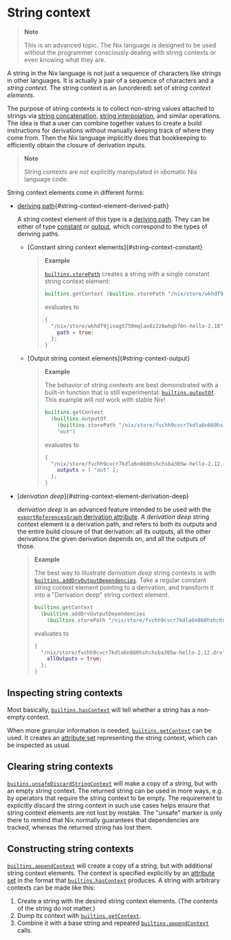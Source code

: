 # String context

> **Note**
>
> This is an advanced topic.
> The Nix language is designed to be used without the programmer consciously dealing with string contexts or even knowing what they are.

A string in the Nix language is not just a sequence of characters like strings in other languages.
It is actually a pair of a sequence of characters and a *string context*.
The string context is an (unordered) set of *string context elements*.

The purpose of string contexts is to collect non-string values attached to strings via
[string concatenation](./operators.md#string-concatenation),
[string interpolation](./string-interpolation.md),
and similar operations.
The idea is that a user can combine together values to create a build instructions for derivations without manually keeping track of where they come from.
Then the Nix language implicitly does that bookkeeping to efficiently obtain the closure of derivation inputs.

> **Note**
>
> String contexts are *not* explicitly manipulated in idiomatic Nix language code.

String context elements come in different forms:

- [deriving path]{#string-context-element-derived-path}

  A string context element of this type is a [deriving path](@docroot@/glossary.md#gloss-deriving-path).
  They can be either of type [constant](#string-context-constant) or [output](#string-context-output), which correspond to the types of deriving paths.

  - [Constant string context elements]{#string-context-constant}

    > **Example**
    >
    > [`builtins.storePath`] creates a string with a single constant string context element:
    >
    > ```nix
    > builtins.getContext (builtins.storePath "/nix/store/wkhdf9jinag5750mqlax6z2zbwhqb76n-hello-2.10")
    > ```
    > evaluates to
    > ```nix
    > {
    >   "/nix/store/wkhdf9jinag5750mqlax6z2zbwhqb76n-hello-2.10" = {
    >     path = true;
    >   };
    > }
    > ```

    [deriving path]: @docroot@/glossary.md#gloss-deriving-path
    [store path]: @docroot@/glossary.md#gloss-store-path
    [`builtins.storePath`]: ./builtins.md#builtins-storePath

  - [Output string context elements]{#string-context-output}

    > **Example**
    >
    > The behavior of string contexts are best demonstrated with a built-in function that is still experimental: [`builtins.outputOf`].
    > This example will *not* work with stable Nix!
    >
    > ```nix
    > builtins.getContext
    >   (builtins.outputOf
    >     (builtins.storePath "/nix/store/fvchh9cvcr7kdla6n860hshchsba305w-hello-2.12.drv")
    >     "out")
    > ```
    > evaluates to
    > ```nix
    > {
    >   "/nix/store/fvchh9cvcr7kdla6n860hshchsba305w-hello-2.12.drv" = {
    >     outputs = [ "out" ];
    >   };
    > }
    > ```

    [`builtins.outputOf`]: ./builtins.md#builtins-outputOf

- [*derivation deep*]{#string-context-element-derivation-deep}

  *derivation deep* is an advanced feature intended to be used with the
  [`exportReferencesGraph` derivation attribute](./advanced-attributes.html#adv-attr-exportReferencesGraph).
  A *derivation deep* string context element is a derivation path, and refers to both its outputs and the entire build closure of that derivation:
  all its outputs, all the other derivations the given derivation depends on, and all the outputs of those.

  > **Example**
  >
  > The best way to illustrate *derivation deep* string contexts is with [`builtins.addDrvOutputDependencies`].
  > Take a regular constant string context element pointing to a derivation, and transform it into a "Derivation deep" string context element.
  >
  > ```nix
  > builtins.getContext
  >   (builtins.addDrvOutputDependencies
  >     (builtins.storePath "/nix/store/fvchh9cvcr7kdla6n860hshchsba305w-hello-2.12.drv"))
  > ```
  > evaluates to
  > ```nix
  > {
  >   "/nix/store/fvchh9cvcr7kdla6n860hshchsba305w-hello-2.12.drv" = {
  >     allOutputs = true;
  >   };
  > }
  > ```

  [`builtins.addDrvOutputDependencies`]: ./builtins.md#builtins-addDrvOutputDependencies
  [`builtins.unsafeDiscardOutputDependency`]: ./builtins.md#builtins-unsafeDiscardOutputDependency

## Inspecting string contexts

Most basically, [`builtins.hasContext`] will tell whether a string has a non-empty context.

When more granular information is needed, [`builtins.getContext`] can be used.
It creates an [attribute set] representing the string context, which can be inspected as usual.

[`builtins.hasContext`]: ./builtins.md#builtins-hasContext
[`builtins.getContext`]: ./builtins.md#builtins-getContext
[attribute set]: ./types.md#attribute-set

## Clearing string contexts

[`buitins.unsafeDiscardStringContext`](./builtins.md#builtins-unsafeDiscardStringContext) will make a copy of a string, but with an empty string context.
The returned string can be used in more ways, e.g. by operators that require the string context to be empty.
The requirement to explicitly discard the string context in such use cases helps ensure that string context elements are not lost by mistake.
The "unsafe" marker is only there to remind that Nix normally guarantees that dependencies are tracked, whereas the returned string has lost them.

## Constructing string contexts

[`builtins.appendContext`] will create a copy of a string, but with additional string context elements.
The context is specified explicitly by an [attribute set] in the format that [`builtins.hasContext`] produces.
A string with arbitrary contexts can be made like this:

1. Create a string with the desired string context elements.
   (The contents of the string do not matter.)
2. Dump its context with [`builtins.getContext`].
3. Combine it with a base string and repeated [`builtins.appendContext`] calls.

[`builtins.appendContext`]: ./builtins.md#builtins-appendContext
